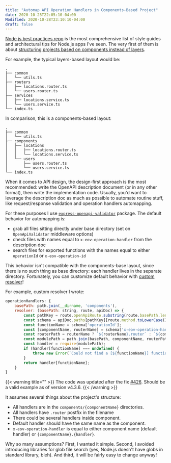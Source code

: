 ```yaml
---
title: "Automap API Operation Handlers in Components-Based Project"
date: 2020-10-25T22:05:10-04:00
Modified: 2020-10-28T23:10:10-04:00
draft: false
---
```


[Node.js best practices repo](https://github.com/goldbergyoni/nodebestpractices) is the most comprehensive list of style guides and architectural tips for Node.js apps I've seen. The very first of them is about [structuring projects based on components instead of layers](https://github.com/goldbergyoni/nodebestpractices/blob/master/sections/projectstructre/breakintcomponents.md).

For example, the typical layers-based layout would be:

```
.
├── common
│   └── utils.ts
├── routers
│   ├── locations.router.ts
│   └── users.router.ts
├── services
│   ├── locations.service.ts
│   └── users.service.ts
└── index.ts
```

In comparison, this is a components-based layout:

```
.
├── common
│   └── utils.ts
├── components
│   ├── locations
│   │   ├── locations.router.ts
│   │   └── locations.service.ts
│   └── users
│       ├── users.router.ts
│       └── users.service.ts
└── index.ts
```

When it comes to API design, the design-first approach is the most recommended: write the OpenAPI description document (or in any other format), then write the implementation code. Usually, you'd want to leverage the description doc as much as possible to automate routine stuff, like request/response validation and operation handlers automapping.

For these purposes I use [`express-openapi-validator`](https://github.com/cdimascio/express-openapi-validator/) package. The default behavior for automapping is:

- grab all files sitting directly under base directory (set on `OpenApiValidator` middleware options)
- check files with names equal to `x-eov-operation-handler` from the description doc
- search files for exported functions with the names equal to either `operationId` or `x-eov-operation-id`

This behavior isn't compatible with the components-base layout, since there is no such thing as base directory: each handler lives in the separate directory. Fortunately, you can customize default behavior with [custom resolver](https://github.com/cdimascio/express-openapi-validator/#%EF%B8%8F-operationhandlers-optional)!

For example, custom resolver I wrote:

```js
operationHandlers: {
    basePath: path.join(__dirname, 'components'),
    resolver: (basePath: string, route, apiDoc) => {
        const pathKey = route.openApiRoute.substring(route.basePath.length);
        const schema = apiDoc.paths[pathKey][route.method.toLowerCase()];
        const functionName = schema['operationId'];
        const [componentName, routerName] = schema['x-eov-operation-handler'].split('.');
        const routerPath = routerName ? `${routerName}.router` : `${componentName}.router`;
        const modulePath = path.join(basePath, componentName, routerPath);
        const handler = require(modulePath);
        if (handler[functionName] === undefined) {
            throw new Error(`Could not find a [${functionName}] function in ${modulePath} when trying to route [${route.method} ${route.expressRoute}].`);
        }
        return handler[functionName];
    }
}
```

{{< warning title="" >}}
The code was updated after the fix [#426](https://github.com/cdimascio/express-openapi-validator/issues/426). Should be a valid example as of version v4.3.6.
{{< /warning >}}


It assumes several things about the project's structure:

- All handlers are in the `components/{componentName}` directories.
- All handlers have `.router` postfix in the filename
- There could be several handlers inside component. 
- Default handler should have the same name as the component. 
- `x-eov-operation-handler` is equal to either component name (default handler) or `{componentName}.{handler}`.

Why so many assumptions? First, I wanted it simple. Second, I avoided introducing libraries for glob file search (yes, Node.js doesn't have globs in standard library, bleh). And third, it will be fairly easy to change anyway!

